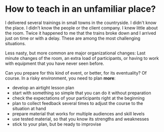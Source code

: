 
# How to teach in an unfamiliar place?

I delivered several trainings in small towns in the countryside.
I didn't know the place. I didn't know the people or the client company. I knew little about the room. Twice it happened to me that the trains broke down and I arrived just on time or with a delay. These are among the most challenging situations.

Less nasty, but more common are major organizational changes: Last minute changes of the room, an extra load of participants, or having to work with equipment that you have never seen before.

Can you prepare for this kind of event, or better, for its eventuality?
Of course. In a risky environment, you need to plan **more**:

* develop an airtight lesson plan
* start with something so simple that you can do it without preparation
* check the expectations of your participants right at the beginning
* plan to collect feedback several times to adjust the course to the situation at hand
* prepare material that works for multiple audiences and skill levels
* use tested material, so that you know its strengths and weaknesses
* stick to your plan, but be ready to improvise
